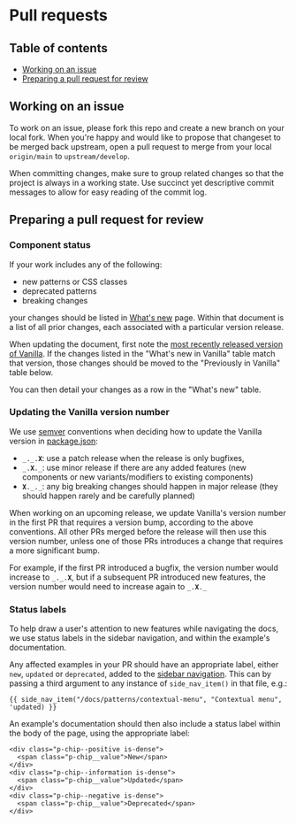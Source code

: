 # Pull requests

## Table of contents

- [Working on an issue](#working-on-an-issue)
- [Preparing a pull request for review](#preparing-a-pull-request-for-review)

## Working on an issue

To work on an issue, please fork this repo and create a new branch on your local fork. When you're happy and would like to propose that changeset to be merged back upstream, open a pull request to merge from your local `origin/main` to `upstream/develop`.

When committing changes, make sure to group related changes so that the project is always in a working state. Use succinct yet descriptive commit messages to allow for easy reading of the commit log.

## Preparing a pull request for review

### Component status

If your work includes any of the following:

- new patterns or CSS classes
- deprecated patterns
- breaking changes

your changes should be listed in [What's new](/templates/docs/whats-new) page. Within that document is a list of all prior changes, each associated with a particular version release.

When updating the document, first note the [most recently released version of Vanilla](https://github.com/canonical-web-and-design/vanilla-framework/tags). If the changes listed in the "What's new in Vanilla" table match that version, those changes should be moved to the "Previously in Vanilla" table below.

You can then detail your changes as a row in the "What's new" table.

### Updating the Vanilla version number

We use [semver](https://semver.org/) conventions when deciding how to update the Vanilla version in [package.json](https://github.com/canonical-web-and-design/vanilla-framework/blob/main/package.json):

- <code>\_.\_.**X**</code>: use a patch release when the release is only bugfixes,
- <code>\_.**X**.\_</code>: use minor release if there are any added features (new components or new variants/modifiers to existing components)
- <code>**X**.\_.\_</code>: any big breaking changes should happen in major release (they should happen rarely and be carefully planned)

When working on an upcoming release, we update Vanilla's version number in the first PR that requires a version bump, according to the above conventions. All other PRs merged before the release will then use this version number, unless one of those PRs introduces a change that requires a more significant bump.

For example, if the first PR introduced a bugfix, the version number would increase to <code>\_.\_.**X**</code>, but if a subsequent PR introduced new features, the version number would need to increase again to <code>\_.**X**.\_</code>

### Status labels

To help draw a user's attention to new features while navigating the docs, we use status labels in the sidebar navigation, and within the example's documentation.

Any affected examples in your PR should have an appropriate label, either `new`, `updated` or `deprecated`, added to the [sidebar navigation](/templates/_layouts/docs.html). This can by passing a third argument to any instance of `side_nav_item()` in that file, e.g.:

```
{{ side_nav_item("/docs/patterns/contextual-menu", "Contextual menu", 'updated) }}
```

An example's documentation should then also include a status label within the body of the page, using the appropriate label:

```
<div class="p-chip--positive is-dense">
  <span class="p-chip__value">New</span>
</div>
<div class="p-chip--information is-dense">
  <span class="p-chip__value">Updated</span>
</div>
<div class="p-chip--negative is-dense">
  <span class="p-chip__value">Deprecated</span>
</div>
```
